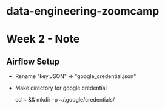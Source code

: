 # data-engineering-zoomcamp

# Week 2 - Note


## Airflow Setup
- Rename "key.JSON" -> "google_credential.json"
- Make directory for google credential
    
    cd ~ && mkdir -p ~/.google/credentials/
